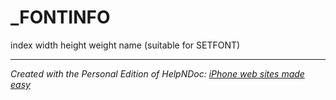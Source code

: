 # _FONTINFO

index width height weight name (suitable for SETFONT)


***
_Created with the Personal Edition of HelpNDoc: [iPhone web sites made easy](<https://www.helpndoc.com/feature-tour/iphone-website-generation>)_

